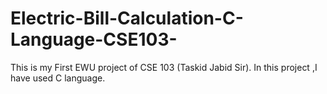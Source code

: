 # Electric-Bill-Calculation-C-Language-CSE103-
This is my First EWU project of CSE 103 (Taskid Jabid Sir). In this project ,I have used C language.
